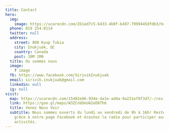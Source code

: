 ```yaml
---
title: Contact
hero:
  img:
    image: https://ucarecdn.com/2b1ad7c5-b433-4b0f-b497-7999445dfdb3/home_celebratingpower.jpg
  phone: 819 254-0114
  twitter: null
  address:
    street: 808 Kuup Tukia
    city: Inukjuak, QC
    country: Canada
    post: J0M 1M0
  title: Ou sommes nous
  image:
    ? image
  fb: https://www.facebook.com/SirivikInukjuak
  email: sirivik.inukjuak@gmail.com
  linkedin: null
  ig: null
visit:
  map: https://ucarecdn.com/15482e86-934e-4a1e-ad4a-9a231ef8f3df/-/resize/800x/contact_map.jpg
  link: https://goo.gl/maps/W3ZCnbDeUA2eD8Th6
  title: Venez Nous Voir
  subtitle: Nous sommes ouverts du lundi au vendredi de 9h à 16h! Restez à jour
    grâce à notre page Facebook et écoutez la radio pour participer aux
    activités.
---
```


